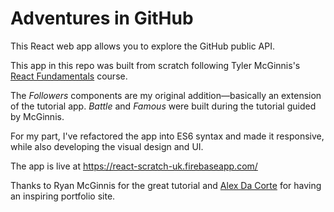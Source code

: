 Adventures in GitHub
==

This React web app allows you to explore the GitHub public API.

This app in this repo was built from scratch following Tyler McGinnis's [React Fundamentals](https://tylermcginnis.com/courses/react-fundamentals/) course.

The _Followers_ components are my original addition—basically an extension of the tutorial app. _Battle_ and _Famous_ were built during the tutorial guided by McGinnis.

For my part, I've refactored the app into ES6 syntax and made it responsive, while also developing the visual design and UI.

The app is live at https://react-scratch-uk.firebaseapp.com/

Thanks to Ryan McGinnis for the great tutorial and [Alex Da Corte](http://alexdacorte.com/) for having an inspiring portfolio site. 
